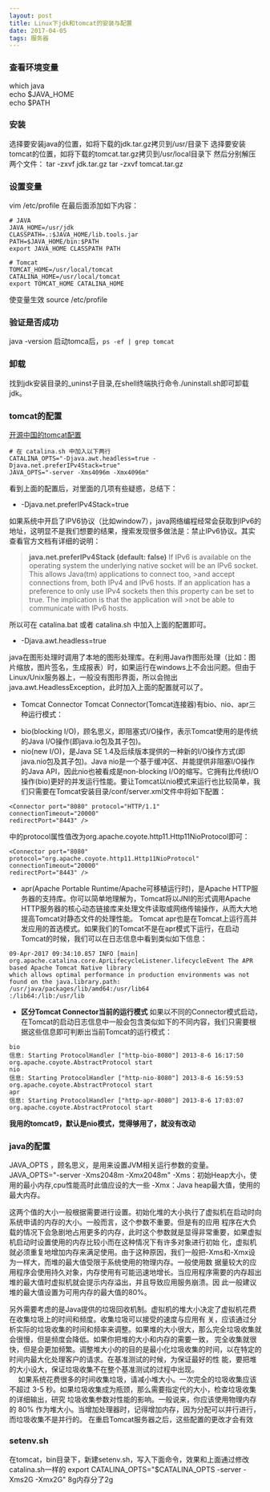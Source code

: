 ```yaml
---
layout: post
title: Linux下jdk和tomcat的安装与配置
date: 2017-04-05
tags: 服务器    
---
```

### 查看环境变量
which java    
echo $JAVA_HOME  
echo $PATH  

### 安装
选择要安装java的位置，如将下载的jdk.tar.gz拷贝到/usr/目录下
选择要安装tomcat的位置，如将下载的tomcat.tar.gz拷贝到/usr/local目录下
然后分别解压两个文件：
tar -zxvf jdk.tar.gz
tar -zxvf tomcat.tar.gz

### 设置变量
vim /etc/profile
在最后面添加如下内容：
```
# JAVA
JAVA_HOME=/usr/jdk
CLASSPATH=.:$JAVA_HOME/lib.tools.jar
PATH=$JAVA_HOME/bin:$PATH
export JAVA_HOME CLASSPATH PATH

# Tomcat
TOMCAT_HOME=/usr/local/tomcat
CATALINA_HOME=/usr/local/tomcat
export TOMCAT_HOME CATALINA_HOME
```
使变量生效
source /etc/profile

### 验证是否成功
java -version
启动tomca后，```ps -ef | grep tomcat```

### 卸载
找到jdk安装目录的_uninst子目录,在shell终端执行命令./uninstall.sh即可卸载jdk。

### tomcat的配置
[开源中国的tomcat配置](https://git.oschina.net/oschina/oschina-config/blob/master/tomcat/catalina.sh?dir=0&filepath=tomcat%2Fcatalina.sh&oid=016f9880e109d18cb6dbb110fba740182b4ad805&sha=9a9089bfb36334045692aaf072f6e009d4fa5211)
```
# 在 catalina.sh 中加入以下两行
CATALINA_OPTS="-Djava.awt.headless=true -Djava.net.preferIPv4Stack=true"
JAVA_OPTS="-server -Xms4096m -Xmx4096m"
```
看到上面的配置后，对里面的几项有些疑惑，总结下：
* -Djava.net.preferIPv4Stack=true

如果系统中开启了IPV6协议（比如window7），java网络编程经常会获取到IPv6的地址，这明显不是我们想要的结果，搜索发现很多做法是：禁止IPv6协议。其实查看官方文档有详细的说明：
> **java.net.preferIPv4Stack (default: false)**
>If IPv6 is available on the operating system the underlying native socket
>will be an IPv6 socket. This allows Java(tm) applications to connect too, >and accept connections from, both IPv4 and IPv6 hosts.
>If an application has a preference to only use IPv4 sockets then this
>property can be set to true. The implication is that the application will >not be able to communicate with IPv6 hosts.
 
所以可在 catalina.bat 或者 catalina.sh 中加入上面的配置即可。<br/>

* -Djava.awt.headless=true

java在图形处理时调用了本地的图形处理库。在利用Java作图形处理（比如：图片缩放，图片签名，生成报表）时，如果运行在windows上不会出问题。但由于Linux/Unix服务器上，一般没有图形界面，所以会抛出java.awt.HeadlessException，此时加入上面的配置就可以了。

* Tomcat Connector
Tomcat Connector(Tomcat连接器)有bio、nio、apr三种运行模式：
 - bio(blocking I/O)，顾名思义，即阻塞式I/O操作，表示Tomcat使用的是传统的Java I/O操作(即java.io包及其子包)。
 - nio(new I/O)，是Java SE 1.4及后续版本提供的一种新的I/O操作方式(即java.nio包及其子包)。Java nio是一个基于缓冲区、并能提供非阻塞I/O操作的Java API，因此nio也被看成是non-blocking I/O的缩写。它拥有比传统I/O操作(bio)更好的并发运行性能。要让Tomcat以nio模式来运行也比较简单，我们只需要在Tomcat安装目录/conf/server.xml文件中将如下配置：
```
<Connector port="8080" protocol="HTTP/1.1"
connectionTimeout="20000"
redirectPort="8443" />
```
中的protocol属性值改为org.apache.coyote.http11.Http11NioProtocol即可：
```
<Connector port="8080" 
protocol="org.apache.coyote.http11.Http11NioProtocol"
connectionTimeout="20000"
redirectPort="8443" />
```
 - apr(Apache Portable Runtime/Apache可移植运行时)，是Apache HTTP服务器的支持库。你可以简单地理解为，Tomcat将以JNI的形式调用Apache HTTP服务器的核心动态链接库来处理文件读取或网络传输操作，从而大大地提高Tomcat对静态文件的处理性能。 Tomcat apr也是在Tomcat上运行高并发应用的首选模式。如果我们的Tomcat不是在apr模式下运行，在启动Tomcat的时候，我们可以在日志信息中看到类似如下信息：
 ```
09-Apr-2017 09:34:10.857 INFO [main] org.apache.catalina.core.AprLifecycleListener.lifecycleEvent The APR based Apache Tomcat Native library
 which allows optimal performance in production environments was not found on the java.library.path: /usr/java/packages/lib/amd64:/usr/lib64
:/lib64:/lib:/usr/lib
```

 - **区分Tomcat Connector当前的运行模式**
 如果以不同的Connector模式启动，在Tomcat的启动日志信息中一般会包含类似如下的不同内容，我们只需要根据这些信息即可判断出当前Tomcat的运行模式：
```
bio
信息: Starting ProtocolHandler ["http-bio-8080"] 2013-8-6 16:17:50 org.apache.coyote.AbstractProtocol start
nio
信息: Starting ProtocolHandler ["http-nio-8080"] 2013-8-6 16:59:53 org.apache.coyote.AbstractProtocol start
apr
信息: Starting ProtocolHandler ["http-apr-8080"] 2013-8-6 17:03:07 org.apache.coyote.AbstractProtocol start
```
**我用的tomcat9，默认是nio模式，觉得够用了，就没有改动**

### java的配置
JAVA_OPTS ，顾名思义，是用来设置JVM相关运行参数的变量。
JAVA_OPTS="-server -Xms2048m -Xmx2048m"
-Xms：初始Heap大小，使用的最小内存,cpu性能高时此值应设的大一些
-Xmx：Java heap最大值，使用的最大内存。   

这两个值的大小一般根据需要进行设置。初始化堆的大小执行了虚拟机在启动时向系统申请的内存的大小。一般而言，这个参数不重要。但是有的应用 程序在大负载的情况下会急剧地占用更多的内存，此时这个参数就是显得非常重要，如果虚拟机启动时设置使用的内存比较小而在这种情况下有许多对象进行初始 化，虚拟机就必须重复地增加内存来满足使用。由于这种原因，我们一般把-Xms和-Xmx设为一样大，而堆的最大值受限于系统使用的物理内存。一般使用数 据量较大的应用程序会使用持久对象，内存使用有可能迅速地增长。当应用程序需要的内存超出堆的最大值时虚拟机就会提示内存溢出，并且导致应用服务崩溃。因 此一般建议堆的最大值设置为可用内存的最大值的80%。  

另外需要考虑的是Java提供的垃圾回收机制。虚拟机的堆大小决定了虚拟机花费在收集垃圾上的时间和频度。收集垃圾可以接受的速度与应用有 关，应该通过分析实际的垃圾收集的时间和频率来调整。如果堆的大小很大，那么完全垃圾收集就会很慢，但是频度会降低。如果你把堆的大小和内存的需要一致， 完全收集就很快，但是会更加频繁。调整堆大小的的目的是最小化垃圾收集的时间，以在特定的时间内最大化处理客户的请求。在基准测试的时候，为保证最好的性 能，要把堆的大小设大，保证垃圾收集不在整个基准测试的过程中出现。   
　
如果系统花费很多的时间收集垃圾，请减小堆大小。一次完全的垃圾收集应该不超过 3-5 秒。如果垃圾收集成为瓶颈，那么需要指定代的大小，检查垃圾收集的详细输出，研究 垃圾收集参数对性能的影响。一般说来，你应该使用物理内存的 80% 作为堆大小。当增加处理器时，记得增加内存，因为分配可以并行进行，而垃圾收集不是并行的。
在重启Tomcat服务器之后，这些配置的更改才会有效

### setenv.sh
在tomcat，bin目录下，新建setenv.sh，写入下面命令，效果和上面通过修改catalina.sh一样的
export CATALINA_OPTS="$CATALINA_OPTS -server -Xms2G -Xmx2G"
8g内存分了2g
